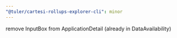 ```yaml
---
"@tuler/cartesi-rollups-explorer-cli": minor
---
```


remove InputBox from ApplicationDetail (already in DataAvailability)
